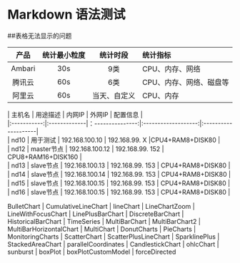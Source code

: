 # Markdown 语法测试
##表格无法显示的问题

|   产品    |     统计最小粒度  |   统计时段    |   统计指标    |
|:---------:|:---------------:|:------------:|:------------|
|   Ambari |    30s          |     9类      | CPU、内存、网络 |
|   腾讯云  |    60s          |     6类      | CPU、内存、网络、磁盘等 |
|   阿里云  |    60s          | 当天、自定义  | CPU、内存      |

|   主机名     |   用途描述    |   内网IP         |       外网IP         |      配置信息        |  
|:-----------:|:-------------|：---------------:|:-------------------:|:--------------------|  
|   nd10      | 用于测试      |   192.168.100.10 |   192.168.99. X      |CPU4+RAM8+DISK80 |  
|   nd12      | master节点          |   192.168.100.12 |   192.168.99. 152   | CPU8+RAM16+DISK160 |   
|   nd13      | slave节点          |   192.168.100.13 |   192.168.99. 153   | CPU4+RAM8+DISK80   |  
|   nd14      | slave节点          |   192.168.100.14 |   192.168.99. 153   | CPU4+RAM8+DISK80   |  
|   nd15      | slave节点          |   192.168.100.15 |   192.168.99. 153   | CPU4+RAM8+DISK80   |  
|   nd16      | slave节点          |   192.168.100.15 |   192.168.99. 153   | CPU4+RAM8+DISK80   |  

BulletChart | CumulativeLineChart | lineChart | LineChartZoom | LineWithFocusChart | LinePlusBarChart | DiscreteBarChart | HistoricalBarChart | TimeSeries | MultiBarChart | MultiBarChart2 | MultiBarHorizontalChart | MultiChart | DonutCharts | PieCharts | MonitoringCharts | ScatterChart | ScatterPlusLineChart | SparklinePlus | StackedAreaChart | parallelCoordinates | CandlestickChart | ohlcChart | sunburst | boxPlot | boxPlotCustomModel | forceDirected
